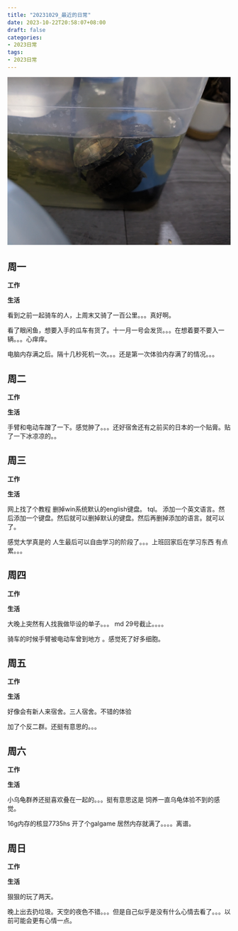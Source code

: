 ```yaml
---
title: "20231029_最近的日常"
date: 2023-10-22T20:58:07+08:00
draft: false
categories:
- 2023日常
tags:
- 2023日常
---
```


![](https://raw.githubusercontent.com/nianyisi/20220717/main/2023/10/PXL_20231027_113242582.jpg)

## 周一

**工作**



**生活**

看到之前一起骑车的人，上周末又骑了一百公里。。。真好啊。

看了眼闲鱼，想要入手的瓜车有货了。十一月一号会发货。。。在想着要不要入一辆。。。心痒痒。

电脑内存满之后。隔十几秒死机一次。。。还是第一次体验内存满了的情况。。。



## 周二

**工作**



**生活**

手臂和电动车蹭了一下。感觉肿了。。。还好宿舍还有之前买的日本的一个贴膏。贴了一下冰凉凉的。。

## 周三


**工作**



**生活**

网上找了个教程 删掉win系统默认的english键盘。 tql。 添加一个英文语言。然后添加一个键盘。然后就可以删掉默认的键盘。然后再删掉添加的语言。就可以了。

感觉大学真是的 人生最后可以自由学习的阶段了。。。上班回家后在学习东西 有点累。。。


## 周四


**工作**



**生活**

大晚上突然有人找我做毕设的单子。。。 md 29号截止。。。。

骑车的时候手臂被电动车曾到地方 。感觉死了好多细胞。

## 周五


**工作**



**生活**

好像会有新人来宿舍。三人宿舍。不错的体验

加了个反二群。还挺有意思的。。。

## 周六


**工作**



**生活**

小乌龟群养还挺喜欢叠在一起的。。。挺有意思这是 饲养一直乌龟体验不到的感觉。

16g内存的核显7735hs 开了个galgame 居然内存就满了。。。。离谱。

## 周日


**工作**



**生活**

狠狠的玩了两天。

晚上出去扔垃圾。天空的夜色不错。。。但是自己似乎是没有什么心情去看了。。。以前可能会更有心情一点。

